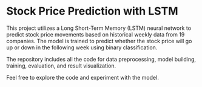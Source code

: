 # Stock Price Prediction with LSTM

This project utilizes a Long Short-Term Memory (LSTM) neural network to predict stock price movements based on historical weekly data from 19 companies. The model is trained to predict whether the stock price will go up or down in the following week using binary classification.

The repository includes all the code for data preprocessing, model building, training, evaluation, and result visualization.

Feel free to explore the code and experiment with the model.
